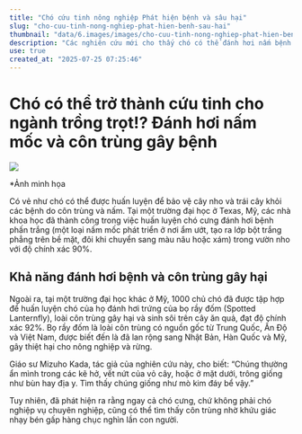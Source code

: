 ```yaml
---
title: "Chó cứu tinh nông nghiệp Phát hiện bệnh và sâu hại"
slug: "cho-cuu-tinh-nong-nghiep-phat-hien-benh-sau-hai"
thumbnail: "data/6.images/images/cho-cuu-tinh-nong-nghiep-phat-hien-benh-sau-hai.webp"
description: "Các nghiên cứu mới cho thấy chó có thể đánh hơi nấm bệnh và trứng côn trùng gây hại cây trồng như phấn trắng và bọ rầy đốm với độ chính xác cao."
use: true
created_at: "2025-07-25 07:25:46"
---
```


# Chó có thể trở thành cứu tinh cho ngành trồng trọt!? Đánh hơi nấm mốc và côn trùng gây bệnh

![](/images/20250724-11662204-yorozuns-000-1-view.webp)

*Ảnh minh họa

Có vẻ như chó có thể được huấn luyện để bảo vệ cây nho và trái cây khỏi các bệnh do côn trùng và nấm. Tại một trường đại học ở Texas, Mỹ, các nhà khoa học đã thành công trong việc huấn luyện chó cưng đánh hơi bệnh phấn trắng (một loại nấm mốc phát triển ở nơi ẩm ướt, tạo ra lớp bột trắng phẳng trên bề mặt, đôi khi chuyển sang màu nâu hoặc xám) trong vườn nho với độ chính xác 90%.

## Khả năng đánh hơi bệnh và côn trùng gây hại

Ngoài ra, tại một trường đại học khác ở Mỹ, 1000 chủ chó đã được tập hợp để huấn luyện chó của họ đánh hơi trứng của bọ rầy đốm (Spotted Lanternfly), loài côn trùng gây hại và sinh sôi trên cây ăn quả, đạt độ chính xác 92%. Bọ rầy đốm là loài côn trùng có nguồn gốc từ Trung Quốc, Ấn Độ và Việt Nam, được biết đến là đã lan rộng sang Nhật Bản, Hàn Quốc và Mỹ, gây thiệt hại cho nông nghiệp và rừng.

Giáo sư Mizuho Kada, tác giả của nghiên cứu này, cho biết: “Chúng thường ẩn mình trong các kẽ hở, vết nứt của vỏ cây, hoặc ở mặt dưới, trông giống như bùn hay địa y. Tìm thấy chúng giống như mò kim đáy bể vậy.”

Tuy nhiên, đã phát hiện ra rằng ngay cả chó cưng, chứ không phải chó nghiệp vụ chuyên nghiệp, cũng có thể tìm thấy côn trùng nhờ khứu giác nhạy bén gấp hàng chục nghìn lần con người.